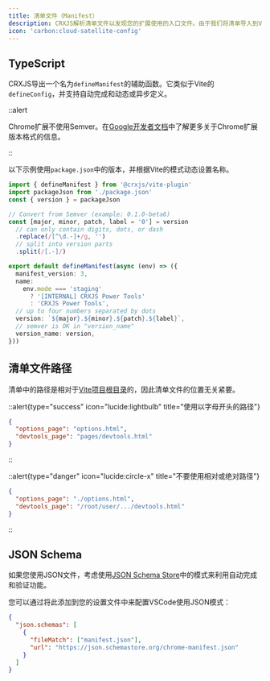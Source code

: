 ```yaml
---
title: 清单文件（Manifest）
description: CRXJS解析清单文件以发现您的扩展使用的入口文件。由于我们将清单导入到Vite配置中，您可以使用JSON、JavaScript或TypeScript。
icon: 'carbon:cloud-satellite-config'
---
```


## TypeScript

CRXJS导出一个名为`defineManifest`的辅助函数。它类似于Vite的
`defineConfig`，并支持自动完成和动态或异步定义。

::alert

Chrome扩展不使用Semver。在[Google开发者文档](https://developer.chrome.com/docs/extensions/mv3/manifest/version/)中了解更多关于Chrome扩展版本格式的信息。

::

以下示例使用`package.json`中的版本，并根据Vite的模式动态设置名称。

```typescript [manifest.config.ts]
import { defineManifest } from '@crxjs/vite-plugin'
import packageJson from './package.json'
const { version } = packageJson

// Convert from Semver (example: 0.1.0-beta6)
const [major, minor, patch, label = '0'] = version
  // can only contain digits, dots, or dash
  .replace(/[^\d.-]+/g, '')
  // split into version parts
  .split(/[.-]/)

export default defineManifest(async (env) => ({
  manifest_version: 3,
  name:
    env.mode === 'staging'
      ? '[INTERNAL] CRXJS Power Tools'
      : 'CRXJS Power Tools',
  // up to four numbers separated by dots
  version: `${major}.${minor}.${patch}.${label}`,
  // semver is OK in "version_name"
  version_name: version,
}))
```

## 清单文件路径

清单中的路径是相对于[Vite项目根目录](https://vitejs.dev/guide/#index-html-and-project-root)的，因此清单文件的位置无关紧要。

::alert{type="success" icon="lucide:lightbulb" title="使用以字母开头的路径"}

```json [manifest.json]
{
  "options_page": "options.html",
  "devtools_page": "pages/devtools.html"
}
```

::

::alert{type="danger" icon="lucide:circle-x" title="不要使用相对或绝对路径"}

```json [manifest.json]
{
  "options_page": "./options.html",
  "devtools_page": "/root/user/.../devtools.html"
}
```

::

## JSON Schema

如果您使用JSON文件，考虑使用[JSON Schema Store](https://json.schemastore.org/chrome-manifest.json)中的模式来利用自动完成和验证功能。

您可以通过将此添加到您的设置文件中来配置VSCode使用JSON模式：

```json [settings.json]
{
  "json.schemas": [
    {
      "fileMatch": ["manifest.json"],
      "url": "https://json.schemastore.org/chrome-manifest.json"
    }
  ]
}
```
